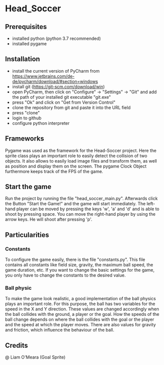 # Head_Soccer

## Prerequisites

- installed python (python 3.7 recommended)
- installed pygame

## Installation

- install the current version of PyCharm from https://www.jetbrains.com/de-de/pycharm/download/#section=windows
- install git (https://git-scm.com/download/win)
- open PyCharm, then click on "Configure" -> "Settings" -> "Git" and add the path of your installed git executable "git.exe"
- press "Ok" and click on "Get from Version Control"
- clone the repository from git and paste it into the URL field
- press "clone"
- login to github
- configure python interpreter

## Frameworks

Pygame was used as the framework for the Head-Soccer project. Here the sprite class plays an important role to easily detect the collision of two objects. It also allows to easily load image files and transform them, as well as position and display them on the screen. The pygame Clock Object furthermore keeps track of the FPS of the game.

## Start the game

Run the project by running the file "head_soccer_main.py". Afterwards click the Button "Start the Game!" and the game will start immediately. The left-hand player can be moved by pressing the keys 'w', 'a' and 'd' and is able to shoot by pressing space. You can move the right-hand player by using the arrow keys. He will shoot after pressing 'p'.

## Particularities

### Constants

To configure the game easily, there is the file "constants.py". This file contains all constants like field size, gravity, the maximum ball speed, the game duration, etc. If you want to change the basic settings for the game, you only have to change the constants to the desired value.

### Ball physic

To make the game look realistic, a good implementation of the ball physics plays an important role. For this purpose, the ball has two variables for the speed in the X and Y direction. These values are changed accordingly when the ball collides with the ground, a player or the goal. How the speeds of the ball change depends on where the ball collides with the goal or the player and the speed at which the player moves. There are also values for gravity and friction, which influence the behaviour of the ball.

## Credits

@ Liam O'Meara (Goal Sprite)
